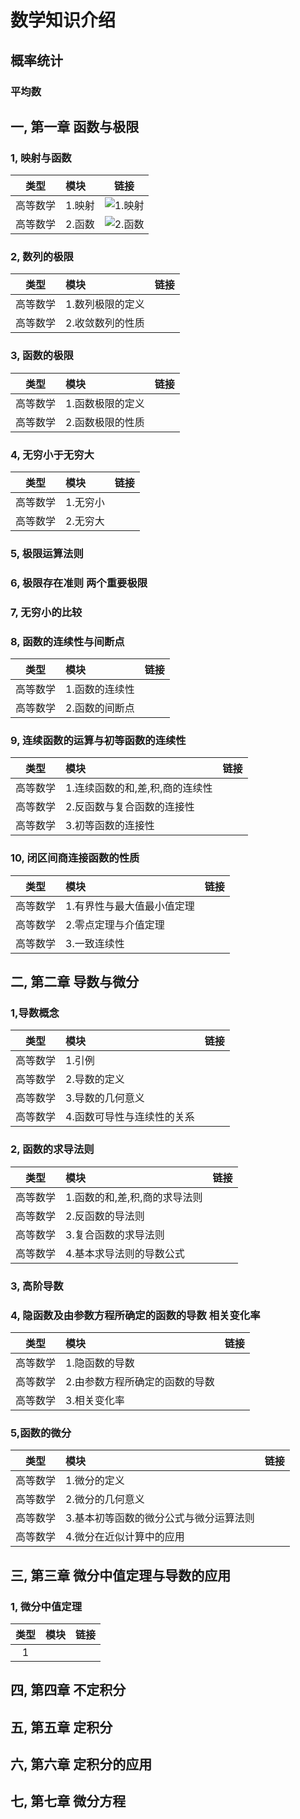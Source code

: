 # 数学知识介绍


## 概率统计

### 平均数

## 一, 第一章 函数与极限

### 1, 映射与函数

|类型|模块|链接|
|:--:|:--|:--:|
|高等数学|1.映射|![1.映射](https://github.com/chensongpoixs/cartificial_intelligence/blob/master/mathematics/第一章%20函数与极限/1.映射与函数/1.映射.ipynb "1.映射")|
|高等数学|2.函数|![2.函数](https://github.com/chensongpoixs/cartificial_intelligence/blob/master/mathematics/第一章%20函数与极限/1.映射与函数/2.函数.ipynb "2.函数")|

### 2, 数列的极限

|类型|模块|链接|
|:--:|:--|:--:|
|高等数学|1.数列极限的定义||
|高等数学|2.收敛数列的性质||

### 3, 函数的极限

|类型|模块|链接|
|:--:|:--|:--:|
|高等数学|1.函数极限的定义||
|高等数学|2.函数极限的性质||

### 4, 无穷小于无穷大

|类型|模块|链接|
|:--:|:--|:--:|
|高等数学|1.无穷小||
|高等数学|2.无穷大||

### 5, 极限运算法则

### 6, 极限存在准则 两个重要极限

### 7, 无穷小的比较

### 8, 函数的连续性与间断点

|类型|模块|链接|
|:--:|:--|:--:|
|高等数学|1.函数的连续性||
|高等数学|2.函数的间断点||

### 9, 连续函数的运算与初等函数的连续性

|类型|模块|链接|
|:--:|:--|:--:|
|高等数学|1.连续函数的和,差,积,商的连续性||
|高等数学|2.反函数与复合函数的连接性||
|高等数学|3.初等函数的连接性||

### 10, 闭区间商连接函数的性质

|类型|模块|链接|
|:--:|:--|:--:|
|高等数学|1.有界性与最大值最小值定理||
|高等数学|2.零点定理与介值定理||
|高等数学|3.一致连续性||  


## 二, 第二章 导数与微分

### 1,导数概念

|类型|模块|链接|
|:--:|:--|:--:|
|高等数学|1.引例||
|高等数学|2.导数的定义||
|高等数学|3.导数的几何意义||
|高等数学|4.函数可导性与连续性的关系||

### 2, 函数的求导法则

|类型|模块|链接|
|:--:|:--|:--:|
|高等数学|1.函数的和,差,积,商的求导法则||
|高等数学|2.反函数的导法则||
|高等数学|3.复合函数的求导法则||
|高等数学|4.基本求导法则的导数公式||

### 3, 高阶导数

### 4, 隐函数及由参数方程所确定的函数的导数  相关变化率

|类型|模块|链接|
|:--:|:--|:--:|
|高等数学|1.隐函数的导数||
|高等数学|2.由参数方程所确定的函数的导数||
|高等数学|3.相关变化率||

### 5,函数的微分

|类型|模块|链接|
|:--:|:--|:--:|
|高等数学|1.微分的定义||
|高等数学|2.微分的几何意义||
|高等数学|3.基本初等函数的微分公式与微分运算法则||
|高等数学|4.微分在近似计算中的应用||

## 三, 第三章 微分中值定理与导数的应用

### 1, 微分中值定理

|类型|模块|链接|
|:--:|:--|:--:|
|1|||

## 四, 第四章 不定积分

## 五, 第五章 定积分

## 六, 第六章 定积分的应用

## 七, 第七章 微分方程